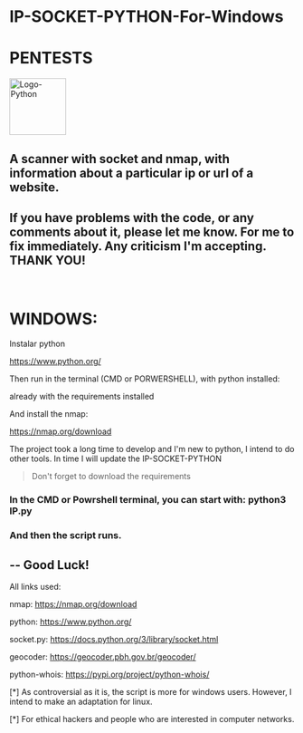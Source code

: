 # IP-SOCKET-PYTHON-For-Windows
# PENTESTS

<img alt="Logo-Python" src="https://media0.giphy.com/media/LMt9638dO8dftAjtco/giphy.gif?cid=ecf05e479ntgwlfd551yf12omuk8pvmssn7kdm1fs6qd327e&ep=v1_stickers_search&rid=giphy.gif&ct=s" width="100"></img>

## A scanner with socket and nmap, with information about a particular ip or url of a website.
## If you have problems with the code, or any comments about it, please let me know. For me to fix immediately. Any criticism I'm accepting. THANK YOU!

<br>

# WINDOWS:

Instalar python

https://www.python.org/

Then run in the terminal (CMD or PORWERSHELL), with python installed:

already with the requirements installed

And install the nmap:

https://nmap.org/download


The project took a long time to develop and I'm new to python, I intend to do other tools. In time I will update the IP-SOCKET-PYTHON


>Don't forget to download the requirements

### In the CMD or Powrshell terminal, you can start with: python3 IP.py

### And then the script runs.

--
Good Luck!
--------

All links used:

nmap: https://nmap.org/download

python: https://www.python.org/

socket.py: https://docs.python.org/3/library/socket.html

geocoder: https://geocoder.pbh.gov.br/geocoder/

python-whois: https://pypi.org/project/python-whois/


[*] As controversial as it is, the script is more for windows users. However, I intend to make an adaptation for linux.

[*] For ethical hackers and people who are interested in computer networks.




